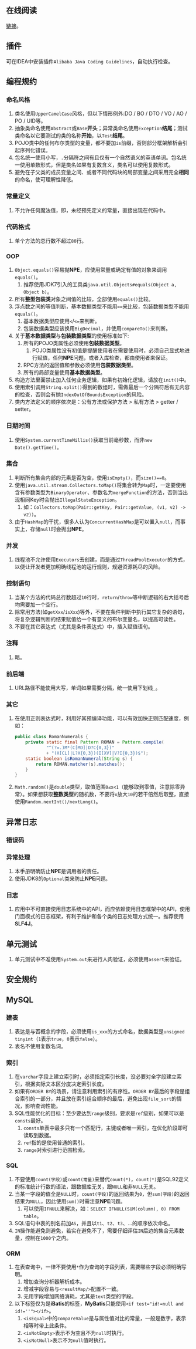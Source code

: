 ## 在线阅读

[链接](https://developer.aliyun.com/topic/java20)。



## 插件

可在IDEA中安装插件`Alibaba Java Coding Guidelines`，自动执行检查。



## 编程规约

### 命名风格

1. 类名使用`UpperCamelCase`风格，但以下情形例外:DO / BO / DTO / VO / AO / PO / UID等。
2. 抽象类命名使用`Abstract`或`Base`**开头**；异常类命名使用`Exception`**结尾**；测试类命名以它要测试的类的名称**开始**，以`Test`**结尾**。
3. POJO类中的任何布尔类型的变量，都不要加`is`前缀，否则部分框架解析会引起序列化错误。
4. 包名统一使用小写，`.`分隔符之间有且仅有一个自然语义的英语单词。包名统一使用单数形式，但是类名如果有复数含义，类名可以使用复数形式。
5. 避免在子父类的成员变量之间、或者不同代码块的局部变量之间采用完全**相同**的命名，使可理解性降低。

### 常量定义

1. 不允许任何魔法值，即，未经预先定义的常量，直接出现在代码中。

### 代码格式

1. 单个方法的总行数不超过`80`行。

### OOP

1. `Object.equals()`容易抛**NPE**，应使用常量或确定有值的对象来调用`equals()`。
   1. 推荐使用JDK7引入的工具类`java.util.Objects#equals(Object a, Object b)`。
2. 所有**整型包装类**对象之间值的比较，全部使用`equals()`比较。
3. 浮点数之间的等值判断，基本数据类型不能用`==`来比较，包装数据类型不能用`equals()`。
   1. 基本数据类型应使用`<`/`<=`来判断。
   2. 包装数据类型应该换用`BigDecimal`，并使用`compareTo()`来判断。
4. 关于**基本数据类型**与**包装数据类型**的使用标准如下:
   1. 所有的POJO类属性必须使用**包装数据类型**。
      1. POJO类属性没有初值是提醒使用者在需要使用时，必须自己显式地进行赋值，任何**NPE**问题，或者入库检查，都由使用者来保证。
   2. RPC方法的返回值和参数必须使用**包装数据类型**。
   3. 所有的局部变量使用**基本数据类型**。
5. 构造方法里面禁止加入任何业务逻辑，如果有初始化逻辑，请放在`init()`中。
6. 使用索引调用`String.split()`得到的数组时，需做最后一个分隔符后有无内容的检查，否则会有抛`IndexOutOfBoundsException`的风险。
7. 类内方法定义的顺序依次是：公有方法或保护方法 > 私有方法 > getter / setter。

### 日期时间

1. 使用`System.currentTimeMillis()`获取当前毫秒数，而非`new Date().getTime()`。

### 集合

1. 判断所有集合内部的元素是否为空，使用`isEmpty()`，而`size()==0`。
2. 使用`java.util.stream.Collectors.toMap()`将集合转为`Map`时，一定要使用含有参数类型为`BinaryOperator`、参数名为`mergeFunction`的方法，否则当出现相同Key时会抛出`IllegalStateException`。
   1. 如：`Collectors.toMap(Pair::getKey, Pair::getValue, (v1, v2) -> v2))`。
3. 由于`HashMap`的干扰，很多人认为`ConcurrentHashMap`是可以置入`null`，而事实上，存储`null`时会抛出**NPE**。

### 并发

1. 线程池不允许使用`Executors`去创建，而是通过`ThreadPoolExecutor`的方式，以便让开发者更加明确线程池的运行规则，规避资源耗尽的风险。

### 控制语句

1. 当某个方法的代码总行数超过`10`行时，`return`/`throw`等中断逻辑的右大括号后均需要加一个空行。
2. 除常用方法(如`getXxx`/`isXxx`)等外，不要在条件判断中执行其它复杂的语句，将复杂逻辑判断的结果赋值给一个有意义的布尔变量名，以提高可读性。
3. 不要在其它表达式（尤其是条件表达式）中，插入赋值语句。

### 注释

1. 略。

### 前后端

1. URL路径不能使用大写，单词如果需要分隔，统一使用下划线`_`。

### 其它

1. 在使用正则表达式时，利用好其预编译功能，可以有效加快正则匹配速度，例如：
   ```java
   public class RomanNumerals {
       private static final Pattern ROMAN = Pattern.compile(
               "^(?=.)M*(C[MD]|D?C{0,3})"
               + "(X[CL]|L?X{0,3})(I[XV]|V?I{0,3})$");
       static boolean isRomanNumeral(String s) {
           return ROMAN.matcher(s).matches();
       } 
   }
   ```
2. `Math.random()`是`double`类型，取值范围`0≤x<1`（能够取到零值，注意除零异常）。如果想获取**整数类型**的随机数，不要将`x`放大`10`的若干倍然后取整，直接使用`Random.nextInt()/nextLong()`。



## 异常日志

### 错误码

### 异常处理

1. 本手册明确防止**NPE**是调用者的责任。
2. 使用JDK8的`Optional`类来防止**NPE**问题。

### 日志

1. 应用中不可直接使用日志系统中的API，而应依赖使用日志框架中的API，使用门面模式的日志框架，有利于维护和各个类的日志处理方式统一。推荐使用**SLF4J**。



## 单元测试

1. 单元测试中不准使用`System.out`来进行人肉验证，必须使用`assert`来验证。



## 安全规约



## MySQL

### 建表

1. 表达是与否概念的字段，必须使用`is_xxx`的方式命名，数据类型是`unsigned tinyint`（`1`表示`true`，`0`表示`false`）。
2. 表名不使用复数名词。

### 索引

1. 在`varchar`字段上建立索引时，必须指定索引长度，没必要对全字段建立索引，根据实际文本区分度决定索引长度。
2. 如果有`ORDER BY`的场景，请注意利用索引的有序性。`ORDER BY`最后的字段是组合索引的一部分，并且放在索引组合顺序的最后，避免出现`file_sort`的情况，影响查询性能。
3. SQL性能优化的目标：至少要达到`range`级别，要求是`ref`级别，如果可以是`consts`最好。
   1. `consts`单表中最多只有一个匹配行，主键或者唯一索引，在优化阶段即可读取到数据。
   2. `ref`指的是使用普通的索引。
   3. `range`对索引进行范围检索。

### SQL

1. 不要使用`count(字段)`或`count(常量)`来替代`count(*)`，`count(*)`是SQL92定义的标准统计行数的语法，跟数据库无关，跟`NULL`和非`NULL`无关。
2. 当某一字段的值全是`NULL`时，`count(字段)`的返回结果为`0`，但`sum(字段)`的返回结果为`NULL`，因此使用`sum()`时需注意**NPE**问题。
   1. 可以使用`IFNULL`来解决，如：`SELECT IFNULL(SUM(column), 0) FROM table`。
3. SQL语句中表的别名前加`AS`，并且以`t1`、`t2`、`t3`、...的顺序依次命名。
4. `IN`操作能避免则避免，若实在避免不了，需要仔细评估`IN`后边的集合元素数量，控制在`1000`个之内。

### ORM

1. 在表查询中，一律不要使用`*`作为查询的字段列表，需要哪些字段必须明确写明。
   1. 增加查询分析器解析成本。
   2. 增减字段容易与`<resultMap/>`配置不一致。
   3. 无用字段增加网络消耗，尤其是`text`类型的字段。
2. 以下标签仅为是**iBatis**的标签，**MyBatis**只能使用`<if test="id!=null and id!=''"></if>`。
   1. `<isEqual>`中的`compareValue`是与属性值对比的常量，一般是数字，表示相等时带上此条件。
   2. `<isNotEmpty>`表示不为空且不为`null`时执行。
   3. `<isNotNull>`表示不为`null`值时执行。

